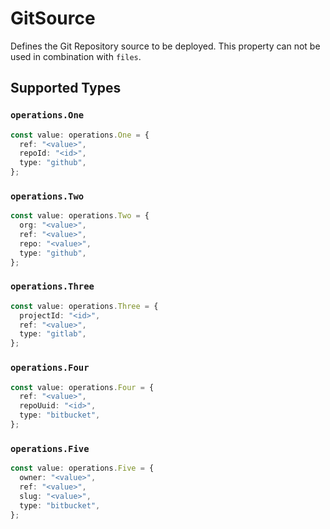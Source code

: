# GitSource

Defines the Git Repository source to be deployed. This property can not be used in combination with `files`.


## Supported Types

### `operations.One`

```typescript
const value: operations.One = {
  ref: "<value>",
  repoId: "<id>",
  type: "github",
};
```

### `operations.Two`

```typescript
const value: operations.Two = {
  org: "<value>",
  ref: "<value>",
  repo: "<value>",
  type: "github",
};
```

### `operations.Three`

```typescript
const value: operations.Three = {
  projectId: "<id>",
  ref: "<value>",
  type: "gitlab",
};
```

### `operations.Four`

```typescript
const value: operations.Four = {
  ref: "<value>",
  repoUuid: "<id>",
  type: "bitbucket",
};
```

### `operations.Five`

```typescript
const value: operations.Five = {
  owner: "<value>",
  ref: "<value>",
  slug: "<value>",
  type: "bitbucket",
};
```

